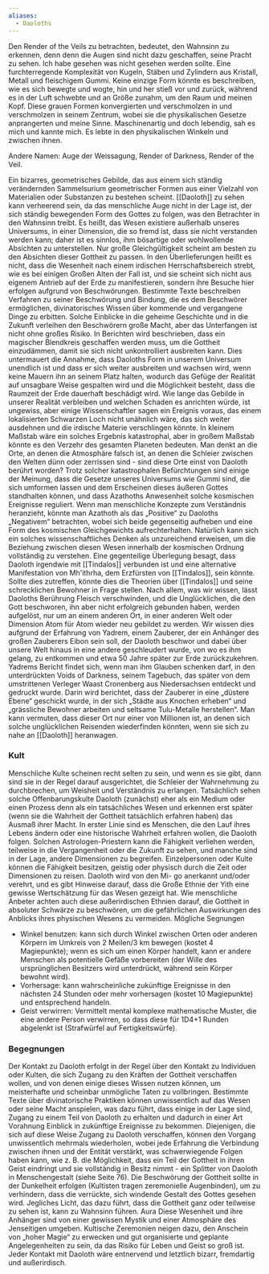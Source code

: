 ```yaml
---
aliases:
  - Daoloths
---
```

Den Render of the Veils zu betrachten, bedeutet, den Wahnsinn zu erkennen, denn denn die Augen sind nicht dazu geschaffen, seine Pracht zu sehen. Ich habe gesehen was nicht gesehen werden sollte. Eine furchterregende Komplexität von Kugeln, Stäben und Zylindern aus Kristall, Metall und fleischigem Gummi. Keine einzige Form könnte es beschreiben, wie es sich bewegte und wogte, hin und her stieß vor und zurück, während es in der Luft schwebte und an Größe zunahm, um den Raum und meinen Kopf. Diese grauen Formen konvergierten und verschmolzen in und verschmolzen in seinem Zentrum, wobei sie die physikalischen Gesetze anprangerten und meine Sinne. Maschinenartig und doch lebendig, sah es mich und kannte mich. Es lebte in den physikalischen Winkeln und zwischen ihnen.

Andere Namen: Auge der Weissagung, Render of Darkness, Render of the Veil.

Ein bizarres, geometrisches Gebilde, das aus einem sich ständig verändernden Sammelsurium geometrischer Formen aus einer Vielzahl von Materialien oder Substanzen zu bestehen scheint. [[Daoloth]] zu sehen kann verheerend sein, da das menschliche Auge nicht in der Lage ist, der sich ständig bewegenden Form des Gottes zu folgen, was den Betrachter in den Wahnsinn treibt. Es heißt, das Wesen existiere außerhalb unseres Universums, in einer Dimension, die so fremd ist, dass sie nicht verstanden werden kann; daher ist es sinnlos, ihm bösartige oder wohlwollende Absichten zu unterstellen. Nur große Gleichgültigkeit scheint am besten zu den Absichten dieser Gottheit zu passen. In den Überlieferungen heißt es nicht, dass die Wesenheit nach einem irdischen Herrschaftsbereich strebt, wie es bei einigen Großen Alten der Fall ist, und sie scheint sich nicht aus eigenem Antrieb auf der Erde zu manifestieren, sondern ihre Besuche hier erfolgen aufgrund von Beschwörungen. Bestimmte Texte beschreiben Verfahren zu seiner Beschwörung und Bindung, die es dem Beschwörer ermöglichen, divinatorisches Wissen über kommende und vergangene Dinge zu erbitten. Solche Einblicke in die geheime Geschichte und in die Zukunft verleihen den Beschwörern große Macht, aber das Unterfangen ist nicht ohne großes Risiko. In Berichten wird beschrieben, dass ein magischer Blendkreis geschaffen werden muss, um die Gottheit einzudämmen, damit sie sich nicht unkontrolliert ausbreiten kann. Dies untermauert die Annahme, dass Daoloths Form in unserem Universum unendlich ist und dass er sich weiter ausbreiten und wachsen wird, wenn keine Mauern ihn an seinem Platz halten, wodurch das Gefüge der Realität auf unsagbare Weise gespalten wird und die Möglichkeit besteht, dass die Raumzeit der Erde dauerhaft beschädigt wird. Wie lange das Gebilde in unserer Realität verbleiben und welchen Schaden es anrichten würde, ist ungewiss, aber einige Wissenschaftler sagen ein Ereignis voraus, das einem lokalisierten Schwarzen Loch nicht unähnlich wäre, das sich weiter ausdehnen und die irdische Materie verschlingen könnte. In kleinem Maßstab wäre ein solches Ergebnis katastrophal, aber in großem Maßstab könnte es den Verzehr des gesamten Planeten bedeuten. Man denkt an die Orte, an denen die Atmosphäre falsch ist, an denen die Schleier zwischen den Welten dünn oder zerrissen sind - sind diese Orte einst von Daoloth berührt worden? Trotz solcher katastrophalen Befürchtungen sind einige der Meinung, dass die Gesetze unseres Universums wie Gummi sind, die sich umformen lassen und dem Erscheinen dieses äußeren Gottes standhalten können, und dass Azathoths Anwesenheit solche kosmischen Ereignisse reguliert. Wenn man menschliche Konzepte zum Verständnis heranzieht, könnte man Azathoth als das „Positive“ zu Daoloths „Negativem“ betrachten, wobei sich beide gegenseitig aufheben und eine Form des kosmischen Gleichgewichts aufrechterhalten. Natürlich kann sich ein solches wissenschaftliches Denken als unzureichend erweisen, um die Beziehung zwischen diesen Wesen innerhalb der kosmischen Ordnung vollständig zu verstehen. Eine gegenteilige Überlegung besagt, dass Daoloth irgendwie mit [[Tindalos]] verbunden ist und eine alternative Manifestation von Mh'ithrha, dem Erzfürsten von [[Tindalos]], sein könnte. Sollte dies zutreffen, könnte dies die Theorien über [[Tindalos]] und seine schrecklichen Bewohner in Frage stellen. Nach allem, was wir wissen, lässt Daoloths Berührung Fleisch verschwinden, und die Unglücklichen, die den Gott beschworen, ihn aber nicht erfolgreich gebunden haben, werden aufgelöst, nur um an einem anderen Ort, in einer anderen Welt oder Dimension Atom für Atom wieder neu gebildet zu werden. Wir wissen dies aufgrund der Erfahrung von Yadrem, einem Zauberer, der ein Anhänger des großen Zauberers Eibon sein soll, der Daoloth beschwor und dabei über unsere Welt hinaus in eine andere geschleudert wurde, von wo es ihm gelang, zu entkommen und etwa 50 Jahre später zur Erde zurückzukehren. Yadrems Bericht findet sich, wenn man ihm Glauben schenken darf, in den unterdrückten Voids of Darkness, seinem Tagebuch, das später von dem umstrittenen Verleger Waast Cronenberg aus Niedersachsen entdeckt und gedruckt wurde. Darin wird berichtet, dass der Zauberer in eine „düstere Ebene“ geschickt wurde, in der sich „Städte aus Knochen erheben“ und „grässliche Bewohner arbeiten und seltsame Tulu-Metalle herstellen“. Man kann vermuten, dass dieser Ort nur einer von Millionen ist, an denen sich solche unglücklichen Reisenden wiederfinden könnten, wenn sie sich zu nahe an [[Daoloth]] heranwagen.

### Kult
Menschliche Kulte scheinen recht selten zu sein, und wenn es sie gibt, dann sind sie in der Regel darauf ausgerichtet, die Schleier der Wahrnehmung zu durchbrechen, um Weisheit und Verständnis zu erlangen. Tatsächlich sehen solche Offenbarungskulte Daoloth (zunächst) eher als ein Medium oder einen Prozess denn als ein tatsächliches Wesen und erkennen erst später (wenn sie die Wahrheit der Gottheit tatsächlich erfahren haben) das Ausmaß ihrer Macht. In erster Linie sind es Menschen, die den Lauf ihres Lebens ändern oder eine historische Wahrheit erfahren wollen, die Daoloth folgen. Solchen Astrologen-Priestern kann die Fähigkeit verliehen werden, teilweise in die Vergangenheit oder die Zukunft zu sehen, und manche sind in der Lage, andere Dimensionen zu begreifen. Einzelpersonen oder Kulte können die Fähigkeit besitzen, geistig oder physisch durch die Zeit oder Dimensionen zu reisen. Daoloth wird von den Mi- go anerkannt und/oder verehrt, und es gibt Hinweise darauf, dass die Große Ethnie der Yith eine gewisse Wertschätzung für das Wesen gezeigt hat. Wie menschliche Anbeter achten auch diese außerirdischen Ethnien darauf, die Gottheit in absoluter Schwärze zu beschwören, um die gefährlichen Auswirkungen des Anblicks ihres physischen Wesens zu vermeiden.
Mögliche Segnungen
- Winkel benutzen: kann sich durch Winkel zwischen Orten oder anderen Körpern im Umkreis von 2 Meilen/3 km bewegen (kostet 4 Magiepunkte); wenn es sich um einen Körper handelt, kann er andere Menschen als potentielle Gefäße vorbereiten (der Wille des ursprünglichen Besitzers wird unterdrückt, während sein Körper bewohnt wird).
- Vorhersage: kann wahrscheinliche zukünftige Ereignisse in den nächsten 24 Stunden oder mehr vorhersagen (kostet 10 Magiepunkte) und entsprechend handeln.
- Geist verwirren: Vermittelt mental komplexe mathematische Muster, die eine andere Person verwirren, so dass diese für 1D4+1 Runden abgelenkt ist (Strafwürfel auf Fertigkeitswürfe).

### Begegnungen
Der Kontakt zu Daoloth erfolgt in der Regel über den Kontakt zu Individuen oder Kulten, die sich Zugang zu den Kräften der Gottheit verschaffen wollen, und von denen einige dieses Wissen nutzen können, um meisterhafte und scheinbar unmögliche Taten zu vollbringen. Bestimmte Texte über divinatorische Praktiken können unwissentlich auf das Wesen oder seine Macht anspielen, was dazu führt, dass einige in der Lage sind, Zugang zu einem Teil von Daoloth zu erhalten und dadurch in einer Art Vorahnung Einblick in zukünftige Ereignisse zu bekommen. Diejenigen, die sich auf diese Weise Zugang zu Daoloth verschaffen, können den Vorgang unwissentlich mehrmals wiederholen, wobei jede Erfahrung die Verbindung zwischen ihnen und der Entität verstärkt, was schwerwiegende Folgen haben kann, wie z. B. die Möglichkeit, dass ein Teil der Gottheit in ihren Geist eindringt und sie vollständig in Besitz nimmt - ein Splitter von Daoloth in Menschengestalt (siehe Seite 76). Die Beschwörung der Gottheit sollte in der Dunkelheit erfolgen (Kultisten tragen zeremonielle Augenbinden), um zu verhindern, dass die verrückte, sich windende Gestalt des Gottes gesehen wird. Jegliches Licht, das dazu führt, dass die Gottheit ganz oder teilweise zu sehen ist, kann zu Wahnsinn führen. Aura Diese Wesenheit und ihre Anhänger sind von einer gewissen Mystik und einer Atmosphäre des Jenseitigen umgeben. Kultische Zeremonien neigen dazu, den Anschein von „hoher Magie“ zu erwecken und gut organisierte und geplante Angelegenheiten zu sein, da das Risiko für Leben und Geist so groß ist. Jeder Kontakt mit Daoloth wäre entnervend und letztlich bizarr, fremdartig und außerirdisch.